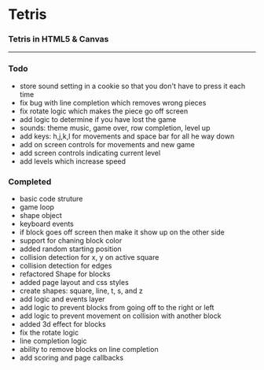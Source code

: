 Tetris
======

### Tetris in HTML5 & Canvas

------

### Todo
- store sound setting in a cookie so that you don't have to press it each time
- fix bug with line completion which removes wrong pieces
- fix rotate logic which makes the piece go off screen
- add logic to determine if you have lost the game
- sounds: theme music, game over, row completion, level up
- add keys: h,j,k,l for movements and space bar for all he way down
- add on screen controls for movements and new game
- add screen controls indicating current level
- add levels which increase speed

### Completed
- basic code struture
- game loop
- shape object
- keyboard events
- if block goes off screen then make it show up on the other side
- support for chaning block color
- added random starting position
- collision detection for x, y on active square
- collision detection for edges
- refactored Shape for blocks
- added page layout and css styles
- create shapes: square, line, t, s, and z
- add logic and events layer
- add logic to prevent blocks from going off to the right or left
- add logic to prevent movement on collision with another block
- added 3d effect for blocks
- fix the rotate logic
- line completion logic
- ability to remove blocks on line completion
- add scoring and page callbacks
